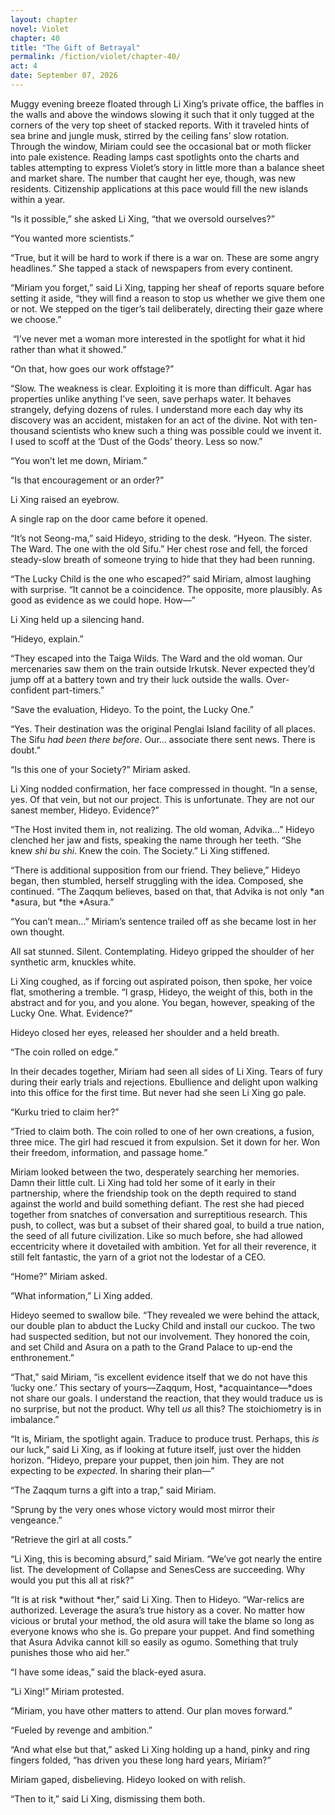 ```yaml
---
layout: chapter
novel: Violet
chapter: 40
title: "The Gift of Betrayal"
permalink: /fiction/violet/chapter-40/
act: 4
date: September 07, 2026
---
```

Muggy evening breeze floated through Li Xing’s private office, the baffles in the walls and above the windows slowing it such that it only tugged at the corners of the very top sheet of stacked reports. With it traveled hints of sea brine and jungle musk, stirred by the ceiling fans’ slow rotation. Through the window, Miriam could see the occasional bat or moth flicker into pale existence. Reading lamps cast spotlights onto the charts and tables attempting to express Violet’s story in little more than a balance sheet and market share. The number that caught her eye, though, was new residents. Citizenship applications at this pace would fill the new islands within a year.

“Is it possible,” she asked Li Xing, “that we oversold ourselves?”

“You wanted more scientists.”

“True, but it will be hard to work if there is a war on. These are some angry headlines.” She tapped a stack of newspapers from every continent.

“Miriam you forget,” said Li Xing, tapping her sheaf of reports square before setting it aside, “they will find a reason to stop us whether we give them one or not. We stepped on the tiger’s tail deliberately, directing their gaze where we choose.”

 “I’ve never met a woman more interested in the spotlight for what it hid rather than what it showed.”

“On that, how goes our work offstage?”

“Slow. The weakness is clear. Exploiting it is more than difficult. Agar has properties unlike anything I’ve seen, save perhaps water. It behaves strangely, defying dozens of rules. I understand more each day why its discovery was an accident, mistaken for an act of the divine. Not with ten-thousand scientists who knew such a thing was possible could we invent it. I used to scoff at the ‘Dust of the Gods’ theory. Less so now.”

“You won’t let me down, Miriam.”

“Is that encouragement or an order?”

Li Xing raised an eyebrow.

A single rap on the door came before it opened.

“It’s not Seong-ma,” said Hideyo, striding to the desk. “Hyeon. The sister. The Ward. The one with the old Sifu.” Her chest rose and fell, the forced steady-slow breath of someone trying to hide that they had been running.

“The Lucky Child is the one who escaped?” said Miriam, almost laughing with surprise. “It cannot be a coincidence. The opposite, more plausibly. As good as evidence as we could hope. How—”

Li Xing held up a silencing hand.

“Hideyo, explain.”

“They escaped into the Taiga Wilds. The Ward and the old woman. Our mercenaries saw them on the train outside Irkutsk. Never expected they’d jump off at a battery town and try their luck outside the walls. Over-confident part-timers.”

“Save the evaluation, Hideyo. To the point, the Lucky One.”

“Yes. Their destination was the original Penglai Island facility of all places. The Sifu *had been there before*. Our… associate there sent news. There is doubt.”

“Is this one of your Society?” Miriam asked.

Li Xing nodded confirmation, her face compressed in thought. “In a sense, yes. Of that vein, but not our project. This is unfortunate. They are not our sanest member, Hideyo. Evidence?”

“The Host invited them in, not realizing. The old woman, Advika…” Hideyo clenched her jaw and fists, speaking the name through her teeth. “She knew *shi bu shi*. Knew the coin. The Society.” 	Li Xing stiffened.

“There is additional supposition from our friend. They believe,” Hideyo began, then stumbled, herself struggling with the idea. Composed, she continued. “The Zaqqum believes, based on that, that Advika is not only *an *asura, but *the *Asura.”

“You can’t mean…” Miriam’s sentence trailed off as she became lost in her own thought.

All sat stunned. Silent. Contemplating. Hideyo gripped the shoulder of her synthetic arm, knuckles white.

Li Xing coughed, as if forcing out aspirated poison, then spoke, her voice flat, smothering a tremble. “I grasp, Hideyo, the weight of this, both in the abstract and for you, and you alone. You began, however, speaking of the Lucky One. What. Evidence?”

Hideyo closed her eyes, released her shoulder and a held breath.

“The coin rolled on edge.”

In their decades together, Miriam had seen all sides of Li Xing. Tears of fury during their early trials and rejections. Ebullience and delight upon walking into this office for the first time. But never had she seen Li Xing go pale.

“Kurku tried to claim her?”

“Tried to claim both. The coin rolled to one of her own creations, a fusion, three mice. The girl had rescued it from expulsion. Set it down for her. Won their freedom, information, and passage home.”

Miriam looked between the two, desperately searching her memories. Damn their little cult. Li Xing had told her some of it early in their partnership, where the friendship took on the depth required to stand against the world and build something defiant. The rest she had pieced together from snatches of conversation and surreptitious research. This push, to collect, was but a subset of their shared goal, to build a true nation, the seed of all future civilization. Like so much before, she had allowed eccentricity where it dovetailed with ambition. Yet for all their reverence, it still felt fantastic, the yarn of a griot not the lodestar of a CEO. 

“Home?” Miriam asked. 

“What information,” Li Xing added.

Hideyo seemed to swallow bile. “They revealed we were behind the attack, our double plan to abduct the Lucky Child and install our cuckoo. The two had suspected sedition, but not our involvement. They honored the coin, and set Child and Asura on a path to the Grand Palace to up-end the enthronement.”

“That,” said Miriam, “is excellent evidence itself that we do not have this ‘lucky one.’ This sectary of yours—Zaqqum, Host, *acquaintance—*does not share our goals. I understand the reaction, that they would traduce us is no surprise, but not the product. Why tell *us* all this? The stoichiometry is in imbalance.”

“It is, Miriam, the spotlight again. Traduce to produce trust. Perhaps, this *is* our luck,” said Li Xing, as if looking at future itself, just over the hidden horizon. “Hideyo, prepare your puppet, then join him. They are not expecting to be *expected*. In sharing their plan—”

“The Zaqqum turns a gift into a trap,” said Miriam.

“Sprung by the very ones whose victory would most mirror their vengeance.”

“Retrieve the girl at all costs.”

“Li Xing, this is becoming absurd,” said Miriam. “We’ve got nearly the entire list. The development of Collapse and SenesCess are succeeding. Why would you put this all at risk?”

“It is at risk *without *her,” said Li Xing. Then to Hideyo. “War-relics are authorized. Leverage the asura’s true history as a cover. No matter how vicious or brutal your method, the old asura will take the blame so long as everyone knows who she is. Go prepare your puppet. And find something that Asura Advika cannot kill so easily as ogumo. Something that truly punishes those who aid her.”

“I have some ideas,” said the black-eyed asura.

“Li Xing!” Miriam protested.

“Miriam, you have other matters to attend. Our plan moves forward.”

“Fueled by revenge and ambition.” 

“And what else but that,” asked Li Xing holding up a hand, pinky and ring fingers folded, “has driven you these long hard years, Miriam?”

Miriam gaped, disbelieving. Hideyo looked on with relish.

“Then to it,” said Li Xing, dismissing them both.
